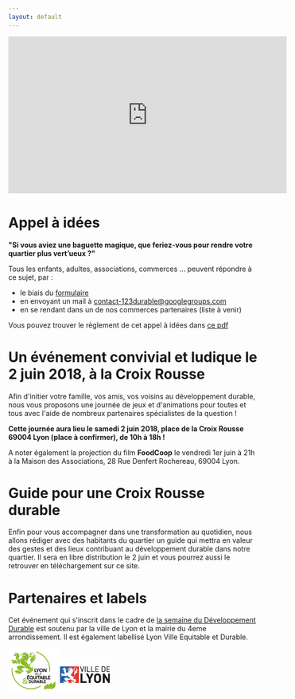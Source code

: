 ```yaml
---
layout: default
---
```

<iframe width="560" height="315" src="https://www.youtube.com/embed/iNkfXaI04ZA" frameborder="0" allow="autoplay; encrypted-media" allowfullscreen></iframe>

# [](#header-1) Appel à idées

**"Si vous aviez une baguette magique, que feriez-vous pour rendre votre quartier plus vert’ueux ?"**

Tous les enfants, adultes, associations, commerces ... peuvent répondre à ce sujet, par : 

* le biais du [formulaire](https://framaforms.org/appel-a-idees-vertueuses-1518976327)
* en envoyant un mail à contact-123durable@googlegroups.com 
* en se rendant dans un de nos commerces partenaires (liste à venir)

Vous pouvez trouver le règlement de cet appel à idées dans [ce pdf](documents/Reglement_Appel_Idee.pdf)


# [](#header-2) Un événement convivial et ludique le 2 juin 2018, à la Croix Rousse

Afin d'initier votre famille, vos amis, vos voisins au développement durable, nous vous proposons une journée de jeux et d'animations pour toutes et tous avec l'aide de nombreux partenaires spécialistes de la question !

**Cette journée aura lieu le samedi 2 juin 2018, place de la Croix Rousse 69004 Lyon (place à confirmer), de 10h à 18h !** 

A noter également la projection du film **FoodCoop** le vendredi 1er juin à 21h à la Maison des Associations, 28 Rue Denfert Rochereau, 69004 Lyon.

# [](#header-3)Guide pour une Croix Rousse durable 

Enfin pour vous accompagner dans une transformation au quotidien, nous allons rédiger avec des habitants du quartier un guide qui mettra en valeur des gestes et des lieux contribuant au développement durable dans notre quartier. Il sera en libre distribution le 2 juin et vous pourrez aussi le retrouver en téléchargement sur ce site.

# [](#header-3)Partenaires et labels

Cet événement qui s'inscrit dans le cadre de [la semaine du Développement Durable](http://evenements.developpement-durable.gouv.fr/campagnes/sedd2018/presentation-semaine-europeenne-du-developpement-durable) est soutenu par la ville de Lyon et la mairie du 4eme arrondissement. 
Il est également labellisé Lyon Ville Equitable et Durable.

<a  href="https://www.lyon.fr/economie/economie-sociale-et-solidaire/le-label-lyon-ville-equitable-et-durable"><img src="documents/LVED.jpg" alt="LVED" style="width: 100px;"/></a>
<a  href="https://www.lyon.fr/actualite/conseils-de-quartier/apicq-2018-cest-parti"><img src="documents/VilleDeLyon.jpg" alt="Ville de Lyon" style="width: 100px;"/></a>
